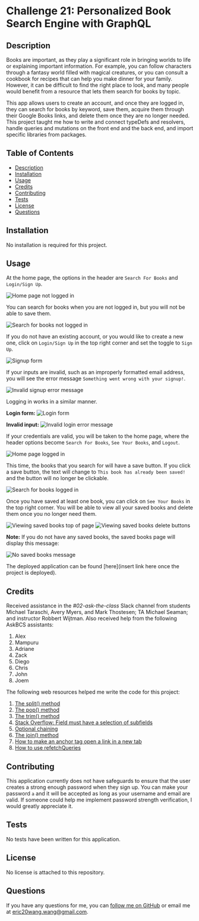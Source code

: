 # Challenge 21: Personalized Book Search Engine with GraphQL

## Description
Books are important, as they play a significant role in bringing worlds to life or explaining important information. For example, you can follow characters through a fantasy world filled with magical creatures, or you can consult a cookbook for recipes that can help you make dinner for your family. However, it can be difficult to find the right place to look, and many people would benefit from a resource that lets them search for books by topic.

This app allows users to create an account, and once they are logged in, they can search for books by keyword, save them, acquire them through their Google Books links, and delete them once they are no longer needed. This project taught me how to write and connect typeDefs and resolvers, handle queries and mutations on the front end and the back end, and import specific libraries from packages.

## Table of Contents
- [Description](#description)
- [Installation](#installation)
- [Usage](#usage)
- [Credits](#credits)
- [Contributing](#contributing)
- [Tests](#tests)
- [License](#license)
- [Questions](#questions)

## Installation
No installation is required for this project.

## Usage
At the home page, the options in the header are `Search For Books` and `Login/Sign Up`.

![Home page not logged in](Assets/home_page_not_logged_in.png)

You can search for books when you are not logged in, but you will not be able to save them.

![Search for books not logged in](Assets/search_for_books_not_logged_in.png)

If you do not have an existing account, or you would like to create a new one, click on `Login/Sign Up` in the top right corner and set the toggle to `Sign Up`.

![Signup form](Assets/toggle_set_to_sign_up.png)

If your inputs are invalid, such as an improperly formatted email address, you will see the error message `Something went wrong with your signup!`.

![Invalid signup error message](Assets/invalid_sign_up_error_message.png)

Logging in works in a similar manner.

**Login form:**
![Login form](Assets/toggle_set_to_login.png)

**Invalid input:**
![Invalid login error message](Assets/invalid_login_error_message.png)

If your credentials are valid, you will be taken to the home page, where the header options become `Search For Books`, `See Your Books`, and `Logout`.

![Home page logged in](Assets/home_page_logged_in.png)

This time, the books that you search for will have a save button. If you click a save button, the text will change to `This book has already been saved!` and the button will no longer be clickable.

![Search for books logged in](Assets/search_for_books_logged_in.png)

Once you have saved at least one book, you can click on `See Your Books` in the top right corner. You will be able to view all your saved books and delete them once you no longer need them.

![Viewing saved books top of page](Assets/saved_books_top_of_page.png)
![Viewing saved books delete buttons](Assets/saved_books_delete_buttons.png)

**Note:** If you do not have any saved books, the saved books page will display this message:

![No saved books message](Assets/no_saved_books.png)

The deployed application can be found [here](insert link here once the project is deployed).

## Credits
Received assistance in the *#02-ask-the-class* Slack channel from students Michael Taraschi, Avery Myers, and Mark Thostesen; TA Michael Seaman; and instructor Robbert Wijtman. Also received help from the following AskBCS assistants:

1. Alex
2. Mampuru
3. Adriane
4. Zack
5. Diego
6. Chris
7. John
8. Joem

The following web resources helped me write the code for this project:

1. [The split() method](https://developer.mozilla.org/en-US/docs/Web/JavaScript/Reference/Global_Objects/String/split)
2. [The pop() method](https://developer.mozilla.org/en-US/docs/Web/JavaScript/Reference/Global_Objects/Array/pop)
3. [The trim() method](https://developer.mozilla.org/en-US/docs/Web/JavaScript/Reference/Global_Objects/String/trim)
4. [Stack Overflow: Field must have a selection of subfields](https://stackoverflow.com/questions/46111514/field-me-of-type-user-must-have-a-selection-of-subfields)
5. [Optional chaining](https://developer.mozilla.org/en-US/docs/Web/JavaScript/Reference/Operators/Optional_chaining)
6. [The join() method](https://www.geeksforgeeks.org/create-a-comma-separated-list-from-an-array-in-javascript/)
7. [How to make an anchor tag open a link in a new tab](https://www.freecodecamp.org/news/how-to-open-a-link-in-a-new-tab/)
8. [How to use refetchQueries](https://www.apollographql.com/docs/react/data/mutations/#refetching-queries)

## Contributing
This application currently does not have safeguards to ensure that the user creates a strong enough password when they sign up. You can make your password `a` and it will be accepted as long as your username and email are valid. If someone could help me implement password strength verification, I would greatly appreciate it.

## Tests
No tests have been written for this application.

## License
No license is attached to this repository.

## Questions
If you have any questions for me, you can [follow me on GitHub](https://github.com/GimmeKitties711) or email me at eric20wang.wang@gmail.com.
